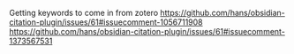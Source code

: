 

Getting keywords to come in from zotero
https://github.com/hans/obsidian-citation-plugin/issues/61#issuecomment-1056711908
https://github.com/hans/obsidian-citation-plugin/issues/61#issuecomment-1373567531